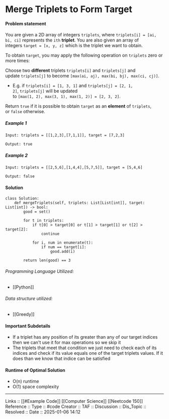 # Merge Triplets to Form Target

#### Problem statement

You are given a 2D array of integers `triplets`, where `triplets[i] = [ai, bi, ci]` represents the `ith` **triplet**. You are also given an array of integers `target = [x, y, z]` which is the triplet we want to obtain.

To obtain `target`, you may apply the following operation on `triplets` zero or more times:

Choose two **different** triplets `triplets[i]` and `triplets[j]` and update `triplets[j]` to become `[max(ai, aj), max(bi, bj), max(ci, cj)]`.  
* E.g. if `triplets[i] = [1, 3, 1]` and `triplets[j] = [2, 1, 2]`, `triplets[j]` will be updated to `[max(1, 2), max(3, 1), max(1, 2)] = [2, 3, 2]`.

Return `true` if it is possible to obtain `target` as an **element** of `triplets`, or `false` otherwise.
##### Example 1
```
Input: triplets = [[1,2,3],[7,1,1]], target = [7,2,3]

Output: true
```
##### Example 2
```
Input: triplets = [[2,5,6],[1,4,4],[5,7,5]], target = [5,4,6]

Output: false
```
#### Solution
```
class Solution:
    def mergeTriplets(self, triplets: List[List[int]], target: List[int]) -> bool:
        good = set()
        
        for t in triplets:
            if t[0] > target[0] or t[1] > target[1] or t[2] > target[2]:
                continue

            for i, num in enumerate(t):
                if num == target[i]:
                    good.add(i)

        return len(good) == 3
```

###### Programming Language Utilized:

- [[Python]]
###### Data structure utilized:

- [[Greedy]]
#### Important Subdetails

- If a triplet has any position of its greater than any of our target indices then we can't use it for max operations so we skip it
- The triplets that meet that condition we just need to check each of its indices and check if its value equals one of the target triplets values. If it does than we know that indice can be satisfied

#### Runtime of Optimal Solution

- O(n) runtime
- O(1) space complexity
---
Links :: [[#Example Code]] [[Computer Science]] [[Neetcode 150]]
Reference ::
Type :: #code
Creator ::
TAF ::
Discussion ::
Dis_Topic :: 
Resolved ::
Date :: 2025-01-06 14:12
